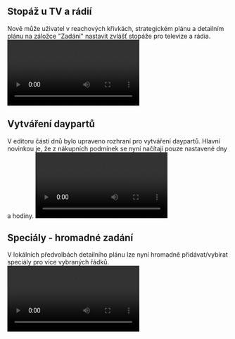 ﻿---
categories: [fenix]
layout: fenix
---
## Stopáž u TV a rádií
Nově může uživatel v reachových křivkách, strategickém plánu a detailním plánu na záložce "Zadání" nastavit zvlášť stopáže pro televize a rádia.  
<video src="{{site.url}}/data/1_stopaz.mp4" type="video/mp4" controls></video>

## Vytváření daypartů 
V editoru částí dnů bylo upraveno rozhraní pro vytváření daypartů.
Hlavní novinkou je, že z nákupních podmínek se nyní načítají pouze nastavené dny a hodiny. 
<video src="{{site.url}}/data/2_daypart.mp4" type="video/mp4" controls></video>

## Speciály - hromadné zadání 
V lokálních předvolbách detailního plánu lze nyní hromadně přidávat/vybírat speciály pro více vybraných řádků. 
<video src="{{site.url}}/data/3_special.mp4" type="video/mp4" controls></video>
